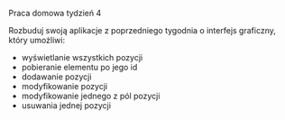 Praca domowa tydzień 4

Rozbuduj swoją aplikacje z poprzedniego tygodnia o interfejs graficzny, który umożliwi:

- wyświetlanie wszystkich pozycji
- pobieranie elementu po jego id
- dodawanie pozycji
- modyfikowanie pozycji
- modyfikowanie jednego z pól pozycji
- usuwania jednej pozycji
